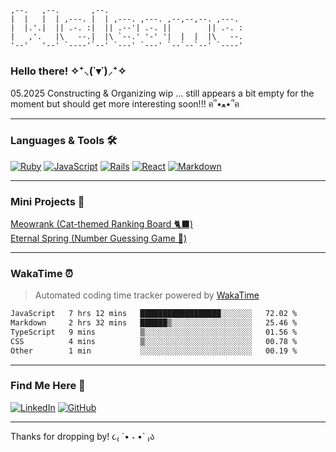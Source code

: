 <!-- ASCII header for fun! -->
```
,--.   ,--.       ,--.                               
|  |   |  | ,---. |  | ,---. ,---. ,--,--,--. ,---.  
|  |.'.|  || .-. :|  || .--'| .-. ||        || .-. : 
|   ,'.   |\   --.|  |\ `--.' '-' '|  |  |  |\   --. 
'--'   '--' `----'`--' `---' `---' `--`--`--' `----' 
```
### Hello there! ✧⁺⸜(˙▾˙)⸝⁺✧

05.2025
Constructing & Organizing wip ... still appears a bit empty for the moment but should get more interesting soon!!! ฅ՞•ﻌ•՞ฅ 

---

### Languages & Tools 🛠

[![Ruby](https://img.shields.io/badge/Ruby-red?style=flat&logo=ruby&logoColor=white)]()
[![JavaScript](https://img.shields.io/badge/JavaScript-F7DF1E?style=flat&logo=javascript&logoColor=black)]()
[![Rails](https://img.shields.io/badge/Rails-cc0000?style=flat&logo=rubyonrails&logoColor=white)]()
[![React](https://img.shields.io/badge/React-20232A?style=flat&logo=react&logoColor=61DAFB)]()
[![Markdown](https://img.shields.io/badge/Markdown-000000?style=flat&logo=markdown&logoColor=white)]()

---

### Mini Projects 🍓 <br />
<!-- [Fish and Bites (Number Guessing Game)](https://yjie28.github.io/fish-and-bite/) -->
[Meowrank (Cat-themed Ranking Board 🐈‍⬛)](https://meowrank.netlify.app/) <br />
[Eternal Spring (Number Guessing Game 🎲)](https://eternal-spring.netlify.app/)

---

### WakaTime ⏰  
> Automated coding time tracker powered by [WakaTime](https://wakatime.com)

<!--START_SECTION:waka-->

```txt
JavaScript   7 hrs 12 mins   ██████████████████░░░░░░░   72.02 %
Markdown     2 hrs 32 mins   ██████▒░░░░░░░░░░░░░░░░░░   25.46 %
TypeScript   9 mins          ▒░░░░░░░░░░░░░░░░░░░░░░░░   01.56 %
CSS          4 mins          ▒░░░░░░░░░░░░░░░░░░░░░░░░   00.78 %
Other        1 min           ░░░░░░░░░░░░░░░░░░░░░░░░░   00.19 %
```

<!--END_SECTION:waka-->

  
<!-- <a href="https://linkedin.com/in/yjie28"> -->
<!--  <img src="https://img.shields.io/badge/linkedin-%230077B5.svg?&style=for-the-badge&logo=linkedin&logoColor=white"> -->
<!-- </a> -->

---

### Find Me Here 🐾
[![LinkedIn](https://img.shields.io/badge/LinkedIn-0A66C2?style=flat&logo=linkedin&logoColor=white)](https://www.linkedin.com/in/yjie28)
[![GitHub](https://img.shields.io/badge/GitHub-181717?style=flat&logo=github&logoColor=white)](https://github.com/yjie28 "Old GitHub – some archived projects from before 2022")

---

Thanks for dropping by! ૮₍ ´• ˕ •` ₎ა
